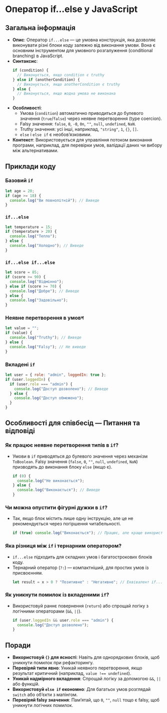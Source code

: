 # Оператор if...else у JavaScript

## Загальна інформація

- **Опис**: Оператор `if...else` — це умовна конструкція, яка дозволяє виконувати різні блоки коду залежно від виконання умови. Вона є основним інструментом для умовного розгалуження (conditional branching) в JavaScript.
- **Синтаксис**:
  ```js
  if (condition) {
    // Виконується, якщо condition є truthy
  } else if (anotherCondition) {
    // Виконується, якщо anotherCondition є truthy
  } else {
    // Виконується, якщо жодна умова не виконана
  }
  ```
- **Особливості**:
  - Умова (`condition`) автоматично приводиться до булевого значення (`true`/`false`) через неявне перетворення (type coercion).
  - Falsy значення: `false`, `0`, `-0`, `0n`, `""`, `null`, `undefined`, `NaN`.
  - Truthy значення: усі інші, наприклад, `"string"`, `1`, `{}`, `[]`.
  - `else` і `else if` є необов’язковими.
- **Контекст**: Використовується для управління потоком виконання програми, наприклад, для перевірки умов, валідації даних чи вибору між альтернативами.

## Приклади коду

### Базовий `if`

```js
let age = 20;
if (age >= 18) {
  console.log("Ви повнолітній"); // Виведе
}
```

### `if...else`

```js
let temperature = 15;
if (temperature > 20) {
  console.log("Тепло");
} else {
  console.log("Холодно"); // Виведе
}
```

### `if...else if...else`

```js
let score = 85;
if (score >= 90) {
  console.log("Відмінно");
} else if (score >= 70) {
  console.log("Добре"); // Виведе
} else {
  console.log("Задовільно");
}
```

### Неявне перетворення в умовশ

```js
let value = "";
if (value) {
  console.log("Truthy"); // Виведе
} else {
  console.log("Falsy"); // Не виведе
}
```

### Вкладені `if`

```js
let user = { role: "admin", loggedIn: true };
if (user.loggedIn) {
  if (user.role === "admin") {
    console.log("Доступ дозволено"); // Виведе
  } else {
    console.log("Доступ обмежено");
  }
}
```

## Особливості для співбесід — Питання та відповіді

### Як працює неявне перетворення типів в `if`?

- Умови в `if` приводяться до булевого значення через механізм `ToBoolean`. Falsy значення (`false`, `0`, `""`, `null`, `undefined`, `NaN`) призводять до виконання блоку `else` (якщо є).
  ```js
  if (0) {
    console.log("Не виконається");
  } else {
    console.log("Виконається"); // Виведе
  }
  ```

### Чи можна опустити фігурні дужки в `if`?

- Так, якщо блок містить лише одну інструкцію, але це не рекомендується через погіршення читабельності.
  ```js
  if (true) console.log("Виконається"); // Працює, але краще використовувати {}
  ```

### Яка різниця між `if` і тернарним оператором?

- `if...else` підходить для складних умов і багатострокових блоків коду.
- Тернарний оператор (`?:`) — компактніший, для простих умов із присвоєнням.
  ```js
  let result = x > 0 ? "Позитивне" : "Негативне"; // Еквівалент if...else
  ```

### Як уникнути помилок із вкладеними `if`?

- Використовуй раннє повернення (`return`) або спрощай логіку з логічними операторами (`&&`, `||`).
  ```js
  if (user.loggedIn && user.role === "admin") {
    console.log("Доступ дозволено");
  }
  ```

## Поради

- **Використовуй `{}` для ясності**: Навіть для однорядкових блоків, щоб уникнути помилок при рефакторингу.
- **Перевіряй типи явно**: Уникай неявного перетворення, якщо результат критичний (наприклад, `value !== undefined`).
- **Уникай надмірного вкладення**: Спрощай логіку за допомогою `&&`, `||` або функцій.
- **Використовуй `else if` економно**: Для багатьох умов розглядай `switch` або об’єкти з мапінгом.
- **Перевіряй falsy значення**: Пам’ятай, що `0`, `""`, `null` тощо є falsy, щоб уникнути логічних помилок.
